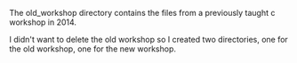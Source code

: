 The old_workshop directory contains the files from a previously taught c workshop in 2014.

I didn't want to delete the old workshop so I created two directories, one for the old workshop, one for the new workshop.
